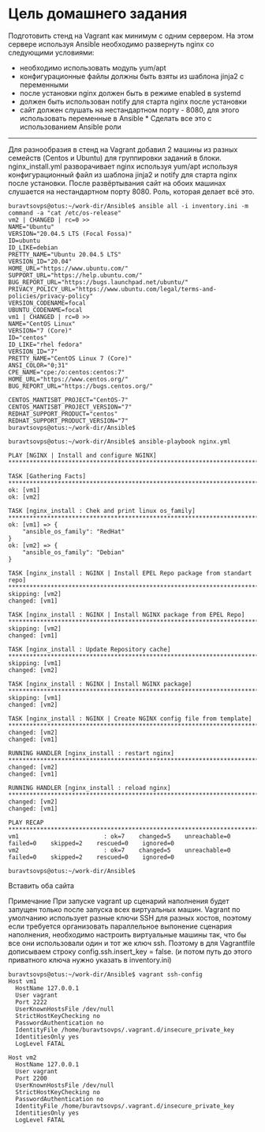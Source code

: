 # Цель домашнего задания
Подготовить стенд на Vagrant как минимум с одним сервером. На этом
сервере используя Ansible необходимо развернуть nginx со следующими
условиями:
- необходимо использовать модуль yum/apt
- конфигурационные файлы должны быть взяты из шаблона jinja2 с
переменными
- после установки nginx должен быть в режиме enabled в systemd
- должен быть использован notify для старта nginx после установки
- сайт должен слушать на нестандартном порту - 8080, для этого использовать
переменные в Ansible
\* Сделать все это с использованием Ansible роли



---
Для разнообразия в стенд на Vagrant добавил 2 машины из разных семейств (Centos и Ubuntu) для группировки заданий в блоки.
nginx_install.yml разворачивает nginx используя yum/apt используя конфигурационный файл из шаблона jinja2 и notify для старта nginx после установки.
После развёртывания сайт на обоих машинах слушается на нестандартном порту 8080.
Роль, которая делает всё это.

```
buravtsovps@otus:~/work-dir/Ansible$ ansible all -i inventory.ini -m command -a "cat /etc/os-release"
vm2 | CHANGED | rc=0 >>
NAME="Ubuntu"
VERSION="20.04.5 LTS (Focal Fossa)"
ID=ubuntu
ID_LIKE=debian
PRETTY_NAME="Ubuntu 20.04.5 LTS"
VERSION_ID="20.04"
HOME_URL="https://www.ubuntu.com/"
SUPPORT_URL="https://help.ubuntu.com/"
BUG_REPORT_URL="https://bugs.launchpad.net/ubuntu/"
PRIVACY_POLICY_URL="https://www.ubuntu.com/legal/terms-and-policies/privacy-policy"
VERSION_CODENAME=focal
UBUNTU_CODENAME=focal
vm1 | CHANGED | rc=0 >>
NAME="CentOS Linux"
VERSION="7 (Core)"
ID="centos"
ID_LIKE="rhel fedora"
VERSION_ID="7"
PRETTY_NAME="CentOS Linux 7 (Core)"
ANSI_COLOR="0;31"
CPE_NAME="cpe:/o:centos:centos:7"
HOME_URL="https://www.centos.org/"
BUG_REPORT_URL="https://bugs.centos.org/"

CENTOS_MANTISBT_PROJECT="CentOS-7"
CENTOS_MANTISBT_PROJECT_VERSION="7"
REDHAT_SUPPORT_PRODUCT="centos"
REDHAT_SUPPORT_PRODUCT_VERSION="7"
buravtsovps@otus:~/work-dir/Ansible$ 
```



```
buravtsovps@otus:~/work-dir/Ansible$ ansible-playbook nginx.yml 

PLAY [NGINX | Install and configure NGINX] ******************************************************************************************************************************************************************************************

TASK [Gathering Facts] **************************************************************************************************************************************************************************************************************
ok: [vm1]
ok: [vm2]

TASK [nginx_install : Chek and print linux os_family] *******************************************************************************************************************************************************************************
ok: [vm1] => {
    "ansible_os_family": "RedHat"
}
ok: [vm2] => {
    "ansible_os_family": "Debian"
}

TASK [nginx_install : NGINX | Install EPEL Repo package from standart repo] *********************************************************************************************************************************************************
skipping: [vm2]
changed: [vm1]

TASK [nginx_install : NGINX | Install NGINX package from EPEL Repo] *****************************************************************************************************************************************************************
skipping: [vm2]
changed: [vm1]

TASK [nginx_install : Update Repository cache] **************************************************************************************************************************************************************************************
skipping: [vm1]
changed: [vm2]

TASK [nginx_install : NGINX | Install NGINX package] ********************************************************************************************************************************************************************************
skipping: [vm1]
changed: [vm2]

TASK [nginx_install : NGINX | Create NGINX config file from template] ***************************************************************************************************************************************************************
changed: [vm2]
changed: [vm1]

RUNNING HANDLER [nginx_install : restart nginx] *************************************************************************************************************************************************************************************
changed: [vm2]
changed: [vm1]

RUNNING HANDLER [nginx_install : reload nginx] **************************************************************************************************************************************************************************************
changed: [vm2]
changed: [vm1]

PLAY RECAP **************************************************************************************************************************************************************************************************************************
vm1                        : ok=7    changed=5    unreachable=0    failed=0    skipped=2    rescued=0    ignored=0   
vm2                        : ok=7    changed=5    unreachable=0    failed=0    skipped=2    rescued=0    ignored=0   

buravtsovps@otus:~/work-dir/Ansible$ 
```

Вставить оба сайта



Примечание
При запуске vagrant up сценарий наполнения будет запущен только после запуска всех виртуальных машин. Vagrant по умолчанию использует разные ключи SSH для разных хостов, поэтому если требуется организовать параллельное выпонение сценария наполнения, необходимо настроить виртуальные машины так, что бы все они использовали один и тот же ключ ssh. Поэтому в для Vagrantfile дописываем строку config.ssh.insert_key = false. (и потом путь до этого приватного ключа нужно указать в inventory.ini)
```
buravtsovps@otus:~/work-dir/Ansible$ vagrant ssh-config
Host vm1
  HostName 127.0.0.1
  User vagrant
  Port 2222
  UserKnownHostsFile /dev/null
  StrictHostKeyChecking no
  PasswordAuthentication no
  IdentityFile /home/buravtsovps/.vagrant.d/insecure_private_key
  IdentitiesOnly yes
  LogLevel FATAL

Host vm2
  HostName 127.0.0.1
  User vagrant
  Port 2200
  UserKnownHostsFile /dev/null
  StrictHostKeyChecking no
  PasswordAuthentication no
  IdentityFile /home/buravtsovps/.vagrant.d/insecure_private_key
  IdentitiesOnly yes
  LogLevel FATAL

```



